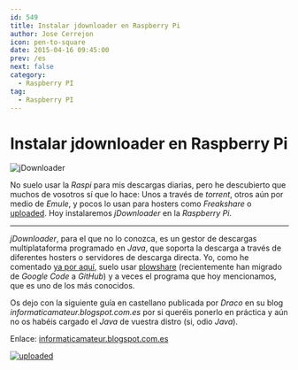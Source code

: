 ```yaml
---
id: 549
title: Instalar jdownloader en Raspberry Pi
author: Jose Cerrejon
icon: pen-to-square
date: 2015-04-16 09:45:00
prev: /es
next: false
category:
  - Raspberry PI
tag:
  - Raspberry PI
---
```


# Instalar jdownloader en Raspberry Pi

![jDownloader](/images/2015/04/jdownloader.png)
 
No suelo usar la *Raspi* para mis descargas diarias, pero he descubierto que muchos de vosotros sí que lo hace: Unos a través de *torrent*, otros aún por medio de *Emule*, y pocos lo usan para hosters como *Freakshare* o [uploaded](http://ul.to/ref/8900882). Hoy instalaremos *jDownloader* en la *Raspberry Pi*.

- - -
*jDownloader*, para el que no lo conozca, es un gestor de descargas multiplataforma programado en *Java*, que soporta la descarga a través de diferentes hosters o servidores de descarga directa. Yo, como he comentado [ya por aquí](/post.php?id=239), suelo usar [plowshare](https://github.com/mcrapet/plowshare) (recientemente han migrado de *Google Code* a *GitHub*) y a veces el programa que hoy mencionamos, que es uno de los más conocidos.
 
Os dejo con la siguiente guía en castellano publicada por *Draco* en su blog *informaticamateur.blogspot.com.es* por si queréis ponerlo en práctica y aún no os habéis cargado el *Java* de vuestra distro (si, odio *Java*).
 
 Enlace: [informaticamateur.blogspot.com.es](http://informaticamateur.blogspot.com.es/2015/04/instalar-jdownloader-en-raspberry.html)

<p><a href="http://ul.to/ref/8900882"><img src="http://uploaded.net/img/public/234x60.jpg" alt="uploaded" /></a></p>
